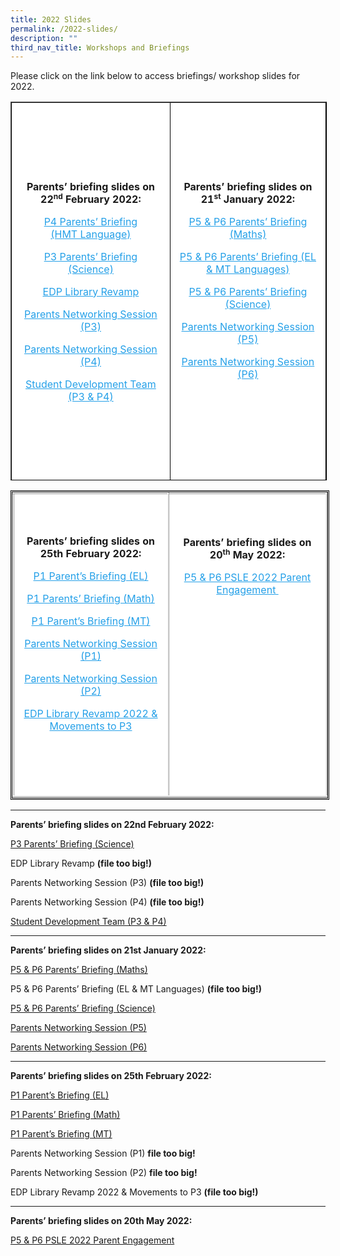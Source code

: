 ```yaml
---
title: 2022 Slides
permalink: /2022-slides/
description: ""
third_nav_title: Workshops and Briefings
---
```

Please click on the link below to access briefings/ workshop slides for 2022.



<table border="1" style="box-sizing: inherit; border-collapse: collapse; border-spacing: 0px; max-width: 100%; width: 665.263px; border-color: rgb(0, 0, 0); height: 604px;"><tbody style="box-sizing: inherit;"><tr style="box-sizing: inherit; background: rgb(255, 255, 255); height: 120px;"><td style="box-sizing: inherit; padding: 5px 10px; width: 332.125px; text-align: center; height: 604px;"><p style="box-sizing: inherit; font-size: 1em;"><strong style="box-sizing: inherit; font-weight: bold;">Parents’ briefing slides on 22<sup style="box-sizing: inherit; font-size: 12px; line-height: 0; position: relative; vertical-align: baseline; top: -0.5em;">nd</sup><span>&nbsp;</span>February 2022:</strong></p><p style="box-sizing: inherit; font-size: 1em;"><a href="/files/2022_P4-parents-briefing_HMT.pdf" target="_blank" rel="noopener noreferrer" style="box-sizing: inherit; background-color: transparent; transition: all 0.25s ease-in-out 0s; text-decoration: underline; color: rgb(37, 160, 232);">P4 Parents’ Briefing<br style="box-sizing: inherit;">(HMT Language)</a></p><p style="box-sizing: inherit; font-size: 1em;"><a href="/files/Briefing-for-Parents_P3-Science.pdf" target="_blank" rel="noopener noreferrer" style="box-sizing: inherit; background-color: transparent; transition: all 0.25s ease-in-out 0s; text-decoration: underline; color: rgb(37, 160, 232);">P3 Parents’ Briefing<br style="box-sizing: inherit;">(Science)</a></p><p style="box-sizing: inherit; font-size: 1em;"><a href="https://endeavourpri.moe.edu.sg/wp-content/uploads/2022/02/EDP-Library-Revamp-2022_for-Parents-Briefing.pdf" target="_blank" rel="noopener noreferrer" style="box-sizing: inherit; background-color: transparent; transition: all 0.25s ease-in-out 0s; text-decoration: underline; color: rgb(37, 160, 232);">EDP Library Revamp</a></p><p style="box-sizing: inherit; font-size: 1em;"><a href="https://endeavourpri.moe.edu.sg/wp-content/uploads/2022/02/Parents-Networking-Session-P3-2022_Updated.pdf" target="_blank" rel="noopener noreferrer" style="box-sizing: inherit; background-color: transparent; transition: all 0.25s ease-in-out 0s; text-decoration: underline; color: rgb(37, 160, 232);">Parents Networking Session (P3)</a></p><p style="box-sizing: inherit; font-size: 1em;"><a href="https://endeavourpri.moe.edu.sg/wp-content/uploads/2022/02/Parents-Networking-Session-P4-2022_Updated.pdf" target="_blank" rel="noopener noreferrer" style="box-sizing: inherit; background-color: transparent; transition: all 0.25s ease-in-out 0s; text-decoration: underline; color: rgb(37, 160, 232);">Parents Networking Session (P4)</a></p><p style="box-sizing: inherit; font-size: 1em;"><a href="https://endeavourpri.moe.edu.sg/wp-content/uploads/2022/02/Student-Development-Team-P3P4.pdf" target="_blank" rel="noopener noreferrer" style="box-sizing: inherit; background-color: transparent; transition: all 0.25s ease-in-out 0s; text-decoration: underline; color: rgb(37, 160, 232);">Student Development Team (P3 &amp; P4)</a></p></td><td style="box-sizing: inherit; padding: 5px 10px; width: 332.138px; text-align: center; height: 604px;"><p style="box-sizing: inherit; font-size: 1em;"><strong style="box-sizing: inherit; font-weight: bold;">Parents’ briefing slides on 21<sup style="box-sizing: inherit; font-size: 12px; line-height: 0; position: relative; vertical-align: baseline; top: -0.5em;">st</sup><span>&nbsp;</span>January 2022:</strong></p><p class="p1" style="box-sizing: inherit; font-size: 1em;"><a href="https://endeavourpri.moe.edu.sg/wp-content/uploads/2022/01/EDP-2022-P5-P6-Parents-Briefing-Maths.pdf" target="_blank" rel="noopener noreferrer" style="box-sizing: inherit; background-color: transparent; transition: all 0.25s ease-in-out 0s; text-decoration: underline; color: rgb(37, 160, 232);">P5 &amp; P6 Parents’ Briefing (Maths)</a></p><p style="box-sizing: inherit; font-size: 1em;"><a href="https://endeavourpri.moe.edu.sg/wp-content/uploads/2022/02/P5-P6-Slides-for-Parents-_-EL-MT-Languages_Updated.pdf" target="_blank" rel="noopener noreferrer" style="box-sizing: inherit; background-color: transparent; transition: all 0.25s ease-in-out 0s; text-decoration: underline; color: rgb(37, 160, 232);">P5 &amp; P6 Parents’ Briefing (EL &amp; MT Languages)</a></p><p style="box-sizing: inherit; font-size: 1em;"><a href="https://endeavourpri.moe.edu.sg/wp-content/uploads/2022/01/P5-and-6-Parents-briefing-Science.pdf" target="_blank" rel="noopener noreferrer" style="box-sizing: inherit; background-color: transparent; transition: all 0.25s ease-in-out 0s; text-decoration: underline; color: rgb(37, 160, 232);">P5 &amp; P6 Parents’ Briefing (Science)</a></p><p style="box-sizing: inherit; font-size: 1em;"><a href="https://endeavourpri.moe.edu.sg/wp-content/uploads/2022/01/Parents-Networking-Session-P5-21-Jan-2022.pdf" target="_blank" rel="noopener noreferrer" style="box-sizing: inherit; background-color: transparent; transition: all 0.25s ease-in-out 0s; text-decoration: underline; color: rgb(37, 160, 232);">Parents Networking Session (P5)</a></p><p style="box-sizing: inherit; font-size: 1em;"><a href="https://endeavourpri.moe.edu.sg/wp-content/uploads/2022/01/Parents-Networking-Session-P6-21-Jan2022.pdf" target="_blank" rel="noopener noreferrer" style="box-sizing: inherit; background-color: transparent; transition: all 0.25s ease-in-out 0s; text-decoration: underline; color: rgb(37, 160, 232);">Parents Networking Session (P6)</a></p><p style="box-sizing: inherit; font-size: 1em;">&nbsp;</p></td></tr></tbody></table>

<table style="box-sizing: inherit; border-collapse: collapse; border-spacing: 0px; max-width: 100%; height: 489px; width: 665.2px; border-color: rgb(0, 0, 0); border-style: double;"><tbody style="box-sizing: inherit;"><tr style="box-sizing: inherit; background: rgb(255, 255, 255); height: 485px;"><td style="box-sizing: inherit; padding: 5px 10px; width: 331.4px; height: 485px; border-style: inset; text-align: center;"><p style="box-sizing: inherit; font-size: 1em;"><strong style="box-sizing: inherit; font-weight: bold;">Parents’ briefing slides on 25th February 2022:</strong></p><p style="box-sizing: inherit; font-size: 1em;"><a href="https://endeavourpri.moe.edu.sg/wp-content/uploads/2022/02/25-Feb-2022-P1-English-Language-Briefing.pdf" style="box-sizing: inherit; background-color: transparent; transition: all 0.25s ease-in-out 0s; text-decoration: underline; color: rgb(37, 160, 232);">P1 Parent’s Briefing (EL)</a></p><p style="box-sizing: inherit; font-size: 1em;"><a href="https://endeavourpri.moe.edu.sg/wp-content/uploads/2022/02/P1-Parents-Briefing-2022-Maths-final.pdf" style="box-sizing: inherit; background-color: transparent; transition: all 0.25s ease-in-out 0s; text-decoration: underline; color: rgb(37, 160, 232);">P1 Parents’ Briefing (Math)</a></p><p style="box-sizing: inherit; font-size: 1em;"><a href="https://endeavourpri.moe.edu.sg/wp-content/uploads/2022/02/2022-MT-P1-Parent-Briefing_final.pdf" style="box-sizing: inherit; background-color: transparent; transition: all 0.25s ease-in-out 0s; text-decoration: underline; color: rgb(37, 160, 232);">P1 Parent’s Briefing (MT)</a></p><p style="box-sizing: inherit; font-size: 1em;"><a href="https://endeavourpri.moe.edu.sg/wp-content/uploads/2022/02/Parents-Networking-Session-P1-2022.pdf" style="box-sizing: inherit; background-color: transparent; transition: all 0.25s ease-in-out 0s; text-decoration: underline; color: rgb(37, 160, 232);">Parents Networking Session (P1)</a></p><p style="box-sizing: inherit; font-size: 1em;"><a href="https://endeavourpri.moe.edu.sg/wp-content/uploads/2022/02/Parents-Networking-Session-P2-2022.pdf" style="box-sizing: inherit; background-color: transparent; transition: all 0.25s ease-in-out 0s; text-decoration: underline; color: rgb(37, 160, 232);">Parents Networking Session (P2)</a></p><p style="box-sizing: inherit; font-size: 1em;"><a href="https://endeavourpri.moe.edu.sg/wp-content/uploads/2022/02/EDP-Library-Revamp-2022-Movements-to-P3_for-Parents-Briefing.pdf" style="box-sizing: inherit; background-color: transparent; transition: all 0.25s ease-in-out 0s; text-decoration: underline; color: rgb(37, 160, 232);">EDP Library Revamp 2022 &amp; Movements to P3</a></p><p style="box-sizing: inherit; font-size: 1em;">&nbsp;</p></td><td style="box-sizing: inherit; padding: 5px 10px; width: 331.4px; border-style: inset; text-align: center;"><p style="box-sizing: inherit; font-size: 1em;"><strong style="box-sizing: inherit; font-weight: bold;">Parents’ briefing slides on 20<sup style="box-sizing: inherit; font-size: 12px; line-height: 0; position: relative; vertical-align: baseline; top: -0.5em;">th</sup><span>&nbsp;</span>May 2022:</strong></p><a href="https://endeavourpri.moe.edu.sg/wp-content/uploads/2022/05/P5-P6-PSLE-2022-Parent-Engagement-20-May-2022.pdf" style="box-sizing: inherit; background-color: transparent; transition: all 0.25s ease-in-out 0s; text-decoration: underline; color: rgb(37, 160, 232);">P5 &amp; P6 PSLE 2022 Parent Engagement&nbsp;</a><br style="box-sizing: inherit;"><p style="box-sizing: inherit; font-size: 1em;">&nbsp;</p><p style="box-sizing: inherit; font-size: 1em;">&nbsp;</p><p style="box-sizing: inherit; font-size: 1em;">&nbsp;</p><p style="box-sizing: inherit; font-size: 1em;">&nbsp;</p><p style="box-sizing: inherit; font-size: 1em;">&nbsp;</p><p style="box-sizing: inherit; font-size: 1em;">&nbsp;</p><p style="box-sizing: inherit; font-size: 1em;">&nbsp;</p></td></tr></tbody></table>

---

**Parents’ briefing slides on 22nd February 2022:**


[P3 Parents’ Briefing (Science)](/files/Briefing-for-Parents_P3-Science.pdf)

EDP Library Revamp **(file too big!)**

Parents Networking Session (P3) **(file too big!)**

Parents Networking Session (P4) **(file too big!)**

[Student Development Team (P3 & P4)](/files/Student-Development-Team-P3P4.pdf)

---

**Parents’ briefing slides on 21st January 2022:**

[P5 & P6 Parents’ Briefing (Maths)](/files/EDP-2022-P5-P6-Parents-Briefing-Maths.pdf)

P5 & P6 Parents’ Briefing (EL & MT Languages) **(file too big!)**

[P5 & P6 Parents’ Briefing (Science)](/files/P5-and-6-Parents-briefing-Science.pdf)

[Parents Networking Session (P5)](/files/Parents-Networking-Session-P5-21-Jan-2022.pdf)

[Parents Networking Session (P6)](/files/Parents-Networking-Session-P6-21-Jan2022.pdf)

---

**Parents’ briefing slides on 25th February 2022:**

[P1 Parent’s Briefing (EL)](/files/25-Feb-2022-P1-English-Language-Briefing.pdf)

[P1 Parents’ Briefing (Math)](/files/P1-Parents-Briefing-2022-Maths-final.pdf)

[P1 Parent’s Briefing (MT)](/files/2022-MT-P1-Parent-Briefing_final.pdf)

Parents Networking Session (P1) **file too big!**

Parents Networking Session (P2) **file too big!**

EDP Library Revamp 2022 & Movements to P3 **(file too big!)**

--- 

**Parents’ briefing slides on 20th May 2022:**

[P5 & P6 PSLE 2022 Parent Engagement](/files/P5-P6-PSLE-2022-Parent-Engagement-20-May-2022.pdf)